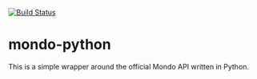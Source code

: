 [![Build Status](https://travis-ci.org/muyiwaolu/mondo-python.svg?branch=master)](https://travis-ci.org/muyiwaolu/mondo-python)
# mondo-python
This is a simple wrapper around the official Mondo API written in Python.
